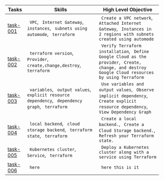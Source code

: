 | Tasks                                                              | Skills                                                                                             | High Level Objective                                                                                                                               |
|--------------------------------------------------------------------|----------------------------------------------------------------------------------------------------|----------------------------------------------------------------------------------------------------------------------------------------------------|
| [task-001](task-001-vpc-2inst-cloudshell)                          | ` VPC`, ` Internet Gateway`, ` instances`, ` subnets using automode`, ` terraform`                 | ` Create a VPC network`, ` Attached Internet Gateway`, ` Instances in 2 regions with subnets created using automode`                               |
| [task-002](task-002-1inst-dflt-vpc)                                | ` terraform version`, ` Provider`, ` create,change,destroy`, ` terraform`                          | ` Verify Terraform installation`, ` Define Google Cloud as the provider`, ` Create, change, and destroy Google Cloud resources by using Terraform` |
| [task-003](task-003-vars-and-resource-dependencies)                | ` variables`, ` output values`, ` explicit resource dependency`, ` dependency graph`, ` terraform` | ` Use variables and output values`, ` Observe implicit dependency`, ` Create explicit resource dependency`, ` View Dependency Graph`               |
| [task-004](task-004-creating-remote-backend)                       | ` local backend`, ` cloud storage backend`, ` terraform state`, ` terraform`                       | ` Create a local backend.`, ` Create a Cloud Storage backend.`, ` Refresh your Terraform state.`                                                   |
| [task-005](task-005-deploy-k8s-loadbalancer-service)               | ` Kubernetes cluster`, ` Service`, ` terraform`                                                    | ` Deploy a Kubernetes cluster along with a service using Terraform`                                                                                |
| [task-006](task-006-modular-load-balancing-regional-load-balancer) | ` here`                                                                                            | ` here this is it`                                                                                                                                 |